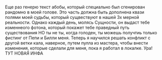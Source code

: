 Еще раз генерю текст абобы, который специально был сгенирован рандомно в моей голове.
Это часть должна быть дополнена квази полями моей судьбы, который сущвествуют в нашей 3х мерной реальности.
Однако каждый день, молясь Сущности, он выдаст тебе изменнеого фотона, который покажет тебе праведный путь существования
НО ты не ты, когда голоден, ты можешь получтиь только фистинг от Пепи и Билли меня. Теперь я научился решать конфликт с другой ветки кала, наверное, путем пулла из мастера, чтобы внести изменения, которые сделали для меня, пока я работал в локалке. Ура! ТУТ НОВАЯ ИНФА

